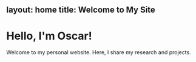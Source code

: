 layout: home
title: Welcome to My Site
---

# Hello, I'm Oscar!

Welcome to my personal website. Here, I share my research and projects.
